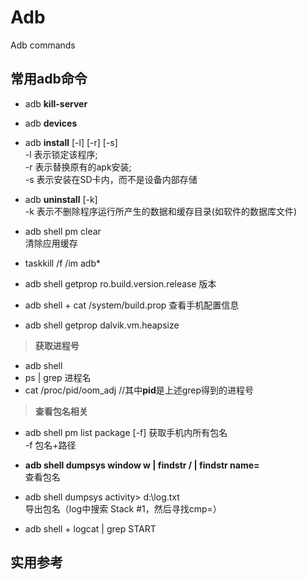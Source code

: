 # Adb
Adb commands


## 常用adb命令 

- adb **kill-server**

- adb **devices**  

- adb **install** [-l] [-r] [-s] <file>        
    -l 表示锁定该程序;   
    -r 表示替换原有的apk安装;   
    -s 表示安装在SD卡内，而不是设备内部存储

- adb **uninstall** [-k] <package>             
    -k 表示不删除程序运行所产生的数据和缓存目录(如软件的数据库文件)

- adb shell pm clear  <package>    
清除应用缓存

- taskkill /f /im adb*  

- adb shell getprop ro.build.version.release  版本

- adb shell + cat /system/build.prop  查看手机配置信息

- adb shell getprop dalvik.vm.heapsize  

> **获取进程号**    

- adb shell  
- ps | grep 进程名  
- cat /proc/pid/oom_adj  //其中**pid**是上述grep得到的进程号     


> **查看包名相关**    

- adb shell pm list package [-f]  获取手机内所有包名    
    -f 包名+路径    

- **adb shell dumpsys window w | findstr \/ | findstr name=**    
查看包名   

- adb shell dumpsys activity> d:\log.txt   
导出包名（log中搜索 Stack #1，然后寻找cmp=）   

- adb shell + logcat | grep START   


## 实用参考  






